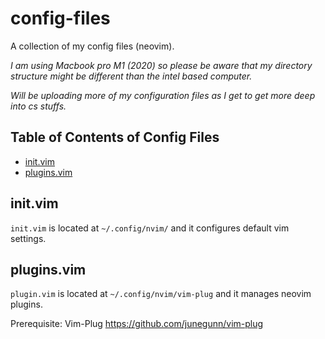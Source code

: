 # config-files

A collection of my config files (neovim).

  *I am using Macbook pro M1 (2020) so please be aware that my directory structure might be different than the intel based computer.*
  
  *Will be uploading more of my configuration files as I get to get more deep into cs stuffs.*
  

## Table of Contents of Config Files
- [init.vim](##init.vim)
- [plugins.vim](##plugins.vim)

## init.vim

`init.vim` is located at `~/.config/nvim/` and it configures default vim settings.

## plugins.vim

`plugin.vim` is located at `~/.config/nvim/vim-plug` and it manages neovim plugins.

Prerequisite: Vim-Plug
https://github.com/junegunn/vim-plug
